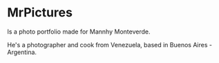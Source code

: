 # MrPictures

Is a photo portfolio made for Mannhy Monteverde.

He's a photographer and cook from Venezuela, based in Buenos Aires - Argentina. 
